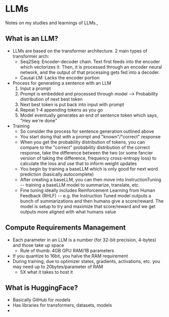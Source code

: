 # LLMs
Notes on my studies and learnings of LLMs.,

## What is an LLM?
- LLMs are based on the transformer architecture.  2 main types of transformer arch:
    - Seq2Seq: Encoder-decoder chain.  Text first feeds into the encoder which vectorizes it.  Then, it is processed through an encoder neural network, and the output of that processing gets fed into a decoder.
    - Causal LM: Lacks the encoder portion
- Process for generating a sentence with an LLM
    1. Input a prompt
    2. Prompt is embedded and processed through model --> Probability distribution of next best token
    3. Next best token is put back into input with prompt
    4. Repeat 1-4 appending tokens as you go
    5. Model eventually generates an end of sentence token which says, "Hey we're done"
- Training
    - So consider the process for sentence generation outlined above
    - You start doing that with a prompt and "known"/"correct" response
    - When you get the probability distribution of tokens, you can compare to the "correct" probability distribution of the correct response, take the difference between the two (or some fancier version of taking the difference, frequency cross-entropy loss) to calculate the loss and use that to inform weight updates
    - You begin by training a baseLLM which is only good for next word prediction (basically autocomplete)
    - After creating a baseLLM, you can then move into InstructionTuning -- training a baseLLM model to summarize, translate, etc.
    - Fine tuning ideally includes Reinforcement Learning from Human Feedback (RHLF) -- e.g. the Instruction Tuned model outputs a bunch of summarizations and then humans give a score/reward.  The model is setup to try and maximize that score/reward and we get outputs more aligned with what humans value
## Compute Requirements Management
- Each parameter in an LLM is a number (for 32-bit precision, 4-bytes) and those take up space
    - Rule of thumb: 4GB GPU RAM/1B parameters
- If you quantize to 16bit, you halve the RAM requirement
- During training, due to optimizer states, gradients, activations, etc. you may need up to 20bytes/parameter of RAM
    - 5X what it takes to host it
## What is HuggingFace?
- Basically GitHub for models
- Has libraries for transformers, datasets, models
- 
